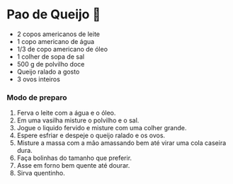 # Pao de Queijo :cheese: 

- 2 copos americanos de leite
- 1 copo americano de água
- 1/3 de copo americano de óleo
- 1 colher de sopa de sal
- 500 g de polvilho doce
- Queijo ralado a gosto
- 3 ovos inteiros

### Modo de preparo

1. Ferva o leite com a água e o óleo.
2. Em uma vasilha misture o polvilho e o sal.
3. Jogue o liquido fervido e misture com uma colher grande.
4. Espere esfriar e despeje o queijo ralado e os ovos.
5. Misture a massa com a mão amassando bem até virar uma cola caseira dura.
6. Faça bolinhas do tamanho que preferir.
7. Asse em forno bem quente até dourar.
8. Sirva quentinho.